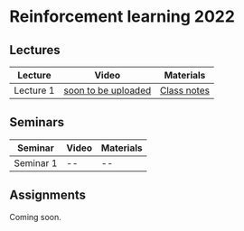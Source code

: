 # Reinforcement learning 2022

## Lectures

Lecture | Video | Materials | 
| ----- |  ----- | ----- | 
| Lecture 1 | [soon to be uploaded]()| [Class notes](lec1) |

## Seminars 

Seminar | Video | Materials |
| ----- | ------ | ----- | 
| Seminar 1 | -- | -- |

## Assignments

Coming soon.

[lec1]: https://gitflic.ru/project/aidynamicaction/classedu2022-rl/blob?file=lectures%2Flec-1%2FRL2022-lec1-notes-class.pdf

